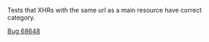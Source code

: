 Tests that XHRs with the same url as a main resource have correct category.

[Bug 68648](https://bugs.webkit.org/show_bug.cgi?id=68648)
